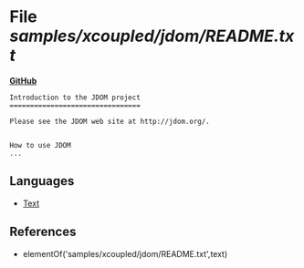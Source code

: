 # File _samples/xcoupled/jdom/README.txt_
**[GitHub](https://github.com/softlang/yas/blob/master/samples/xcoupled/jdom/README.txt)**
```
Introduction to the JDOM project
================================

Please see the JDOM web site at http://jdom.org/.


How to use JDOM
...
```

## Languages
* [Text](../languages/Text.md)

## References
* elementOf('samples/xcoupled/jdom/README.txt',text)
